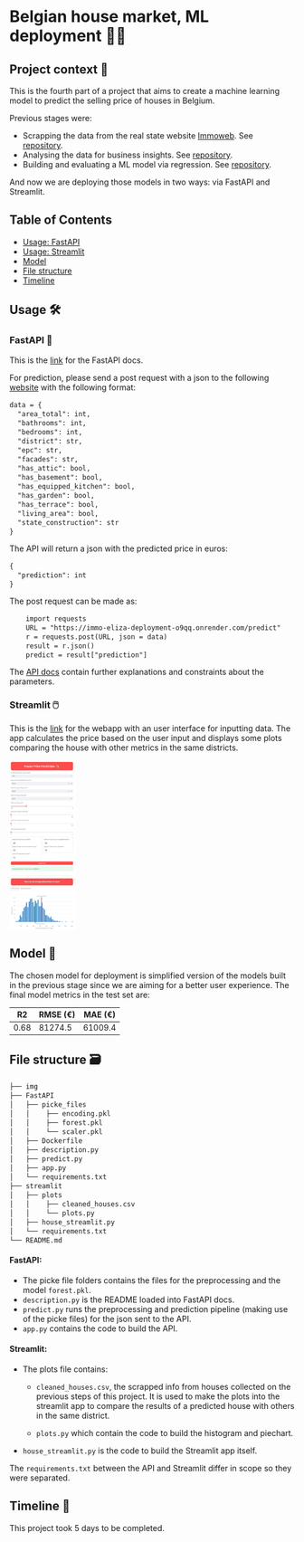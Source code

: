 # Belgian house market, ML deployment 👩‍💻

## Project context 📝

This is the fourth part of a project that aims to create a machine learning model to predict the selling price of houses in Belgium.

Previous stages were:

- Scrapping the data from the real state website [Immoweb](https://www.immoweb.be/). See [repository](https://github.com/niels-demeyer/immo-eliza-scraping-scrapegoat).
- Analysing the data for business insights. See [repository](https://github.com/Yanina-Andriienko/immo-eliza-scrapeGOATS-analysis).
- Building and evaluating a ML model via regression. See [repository](https://github.com/andreaharit/05-immoeliza-ml-Andrea).

And now we are deploying those models in two ways: via FastAPI and Streamlit.

## Table of Contents

- [Usage: FastAPI](#fastapi)
- [Usage: Streamlit](#streamlit)
- [Model](#model)
- [File structure](#structure)
- [Timeline](#timeline)

## Usage 🛠

<a id="fastapi"></a>
### FastAPI 🚀

This is the [link](https://immo-eliza-deployment-o9qq.onrender.com/docs) for the FastAPI docs.

For prediction, please send a post request with a json to the following [website](https://immo-eliza-deployment-o9qq.onrender.com/predict) with the following format:

    data = {
      "area_total": int,
      "bathrooms": int,
      "bedrooms": int,
      "district": str,
      "epc": str,
      "facades": str,
      "has_attic": bool,
      "has_basement": bool,
      "has_equipped_kitchen": bool,
      "has_garden": bool,
      "has_terrace": bool,
      "living_area": bool,
      "state_construction": str
    }

The API will return a json with the predicted price in euros:

    {
      "prediction": int
    }
    
The post request can be made as:

        import requests
        URL = "https://immo-eliza-deployment-o9qq.onrender.com/predict"
        r = requests.post(URL, json = data)
        result = r.json()
        predict = result["prediction"]
        
The [API docs](https://immo-eliza-deployment-o9qq.onrender.com/docs) contain further explanations and constraints about the parameters.

<a id="streamlit"></a> 

### Streamlit 🖱️
This is the [link](https://immo-eliza-deployment-1-rhgt.onrender.com/) for the webapp with an user interface for inputting data.
The app calculates the price based on the user input and displays some plots comparing the house with other metrics in the same districts.


<div style="max-height: 300px;">
    <img src="img\streamlit_example.jpg" alt="Streamlit app" style="width: auto; height: 300px;">
</div>

<a id="model"></a>
## Model 🤖

The chosen model for deployment is simplified version of the models built in the previous stage since we are aiming for a better user experience. 
The final model metrics in the test set are:

|   R2 |	RMSE (€) | MAE (€)|
| ----- | ------- | ---------- |
| 0.68 | 81274.5 | 61009.4 |

<a id="structure"></a>
## File structure 🗃️

    ├── img
    ├── FastAPI
    │   ├── picke_files
    │   │    ├── encoding.pkl
    │   │    ├── forest.pkl
    │   │    └── scaler.pkl
    │   ├── Dockerfile
    │   ├── description.py
    │   ├── predict.py
    │   ├── app.py
    │   └── requirements.txt
    ├── streamlit
    │   ├── plots
    │   │    ├── cleaned_houses.csv
    │   │    └── plots.py
    │   ├── house_streamlit.py
    │   └── requirements.txt
    └── README.md

#### FastAPI:

- The picke file folders contains the files for the preprocessing and the model `forest.pkl`.
- `description.py` is the README loaded into FastAPI docs.
- `predict.py` runs the preprocessing and prediction pipeline (making use of the picke files) for the json sent to the API.
- `app.py` contains the code to build the API. 


#### Streamlit:

- The plots file contains:

    - `cleaned_houses.csv`, the scrapped info from houses collected on the previous steps of this project. It is used to make the plots into the streamlit app to compare the results of a predicted house with others in the same district. 

    - `plots.py` which contain the code to build the histogram and piechart.
- `house_streamlit.py` is the code to build the Streamlit app itself.


The `requirements.txt` between the API and Streamlit differ in scope so they were separated.
️
<a id="timeline"></a>

## Timeline 📅

This project took 5 days to be completed.
